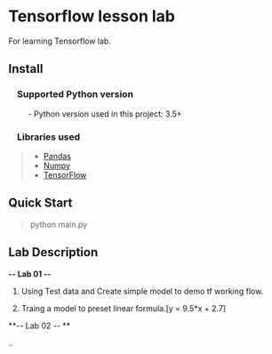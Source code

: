 # Tensorflow lesson lab
  For learning Tensorflow lab.

## Install

### &nbsp;&nbsp;&nbsp; Supported Python version
&nbsp;&nbsp;&nbsp;&nbsp;&nbsp;&nbsp;&nbsp;&nbsp;&nbsp;- Python version used in this project: 3.5+

### &nbsp;&nbsp;&nbsp; Libraries used

> *  [Pandas](http://pandas.pydata.org)
> *  [Numpy](http://www.numpy.org)
> *  [TensorFlow](https://www.tensorflow.org)
    

## Quick Start

   > python main.py
        
## Lab Description

**-- Lab 01 --**

 1. Using Test data and Create simple model to demo tf working flow.

 2. Traing a model to preset linear formula.[y = 9.5*x + 2.7]

**-- Lab 02 -- **

 ..



